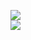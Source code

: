[![](https://img.shields.io/badge/Made%20With-Github%20Spray-lightgrey.svg?style=for-the-badge&logo=github)](https://github.com/Annihil/github-spray#26694)  
[![](https://i.imgur.com/2DrTn0Z.gif)](https://github.com/Annihil/github-spray)